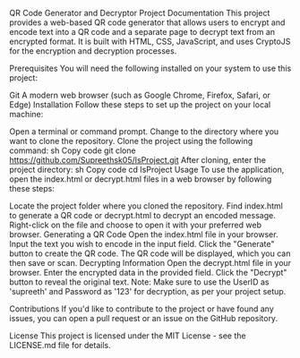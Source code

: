QR Code Generator and Decryptor Project Documentation
This project provides a web-based QR code generator that allows users to encrypt and encode text into a QR code and a separate page to decrypt text from an encrypted format. It is built with HTML, CSS, JavaScript, and uses CryptoJS for the encryption and decryption processes.

Prerequisites
You will need the following installed on your system to use this project:

Git
A modern web browser (such as Google Chrome, Firefox, Safari, or Edge)
Installation
Follow these steps to set up the project on your local machine:

Open a terminal or command prompt.
Change to the directory where you want to clone the repository.
Clone the project using the following command:
sh
Copy code
git clone https://github.com/Supreethsk05/IsProject.git
After cloning, enter the project directory:
sh
Copy code
cd IsProject
Usage
To use the application, open the index.html or decrypt.html files in a web browser by following these steps:

Locate the project folder where you cloned the repository.
Find index.html to generate a QR code or decrypt.html to decrypt an encoded message.
Right-click on the file and choose to open it with your preferred web browser.
Generating a QR Code
Open the index.html file in your browser.
Input the text you wish to encode in the input field.
Click the "Generate" button to create the QR code.
The QR code will be displayed, which you can then save or scan.
Decrypting Information
Open the decrypt.html file in your browser.
Enter the encrypted data in the provided field.
Click the "Decrypt" button to reveal the original text.
Note: Make sure to use the UserID as 'supreeth' and Password as '123' for decryption, as per your project setup.

Contributions
If you'd like to contribute to the project or have found any issues, you can open a pull request or an issue on the GitHub repository.

License
This project is licensed under the MIT License - see the LICENSE.md file for details.
